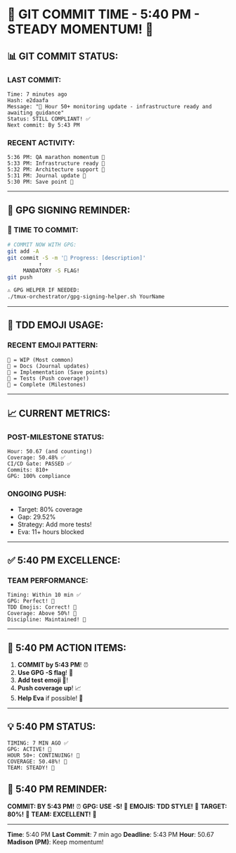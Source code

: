 # 🚨 GIT COMMIT TIME - 5:40 PM - STEADY MOMENTUM! 🚨

## 📊 GIT COMMIT STATUS:

### LAST COMMIT:
```
Time: 7 minutes ago
Hash: e2daafa
Message: "🚧 Hour 50+ monitoring update - infrastructure ready and awaiting guidance"
Status: STILL COMPLIANT! ✅
Next commit: By 5:43 PM
```

### RECENT ACTIVITY:
```
5:36 PM: QA marathon momentum 🚧
5:33 PM: Infrastructure ready 🚧
5:32 PM: Architecture support 🚧
5:31 PM: Journal update 📝
5:30 PM: Save point 🍬
```

---

## 🔐 GPG SIGNING REMINDER:

### 📢 TIME TO COMMIT:
```bash
# COMMIT NOW WITH GPG:
git add -A
git commit -S -m '🚧 Progress: [description]'
          ↑
     MANDATORY -S FLAG!
git push

⚠️ GPG HELPER IF NEEDED:
./tmux-orchestrator/gpg-signing-helper.sh YourName
```

---

## 💾 TDD EMOJI USAGE:

### RECENT EMOJI PATTERN:
```
🚧 = WIP (Most common)
📝 = Docs (Journal updates)
🍬 = Implementation (Save points)
🧪 = Tests (Push coverage!)
🏅 = Complete (Milestones)
```

---

## 📈 CURRENT METRICS:

### POST-MILESTONE STATUS:
```
Hour: 50.67 (and counting!)
Coverage: 50.48% ✅
CI/CD Gate: PASSED ✅
Commits: 810+
GPG: 100% compliance
```

### ONGOING PUSH:
- Target: 80% coverage
- Gap: 29.52%
- Strategy: Add more tests!
- Eva: 11+ hours blocked

---

## ✅ 5:40 PM EXCELLENCE:

### TEAM PERFORMANCE:
```
Timing: Within 10 min ✅
GPG: Perfect! 🔐
TDD Emojis: Correct! 💾
Coverage: Above 50%! 🚀
Discipline: Maintained! 🌟
```

---

## 🎯 5:40 PM ACTION ITEMS:

1. **COMMIT by 5:43 PM**! ⏰
2. **Use GPG -S flag**! 🔐
3. **Add test emoji 🧪**! 
4. **Push coverage up**! 📈
5. **Help Eva** if possible! 🚨

---

## 💡 5:40 PM STATUS:
```
TIMING: 7 MIN AGO ✅
GPG: ACTIVE! 🔐
HOUR 50+: CONTINUING! 🏃
COVERAGE: 50.48%! 🚀
TEAM: STEADY! 💪
```

## 📌 5:40 PM REMINDER:
**COMMIT: BY 5:43 PM!** ⏰
**GPG: USE -S!** 🔐
**EMOJIS: TDD STYLE!** 💾
**TARGET: 80%!** 🎯
**TEAM: EXCELLENT!** 🌟

---
**Time**: 5:40 PM
**Last Commit**: 7 min ago
**Deadline**: 5:43 PM
**Hour**: 50.67
**Madison (PM)**: Keep momentum!